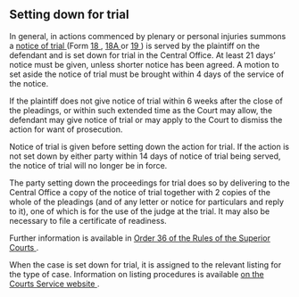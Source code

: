 ##  Setting down for trial

In general, in actions commenced by plenary or personal injuries summons a [
notice of trial ](https://www.courts.ie/content/notices-affidavits-c) (Form [
18 ](https://www.courts.ie/content/notices-affidavits-c##Form18) , [ 18A
](https://www.courts.ie/content/notices-affidavits-c##Form18A) or [ 19
](https://www.courts.ie/content/notices-affidavits-c##Form19) ) is served by
the plaintiff on the defendant and is set down for trial in the Central
Office. At least 21 days’ notice must be given, unless shorter notice has been
agreed. A motion to set aside the notice of trial must be brought within 4
days of the service of the notice.

If the plaintiff does not give notice of trial within 6 weeks after the close
of the pleadings, or within such extended time as the Court may allow, the
defendant may give notice of trial or may apply to the Court to dismiss the
action for want of prosecution.

Notice of trial is given before setting down the action for trial. If the
action is not set down by either party within 14 days of notice of trial being
served, the notice of trial will no longer be in force.

The party setting down the proceedings for trial does so by delivering to the
Central Office a copy of the notice of trial together with 2 copies of the
whole of the pleadings (and of any letter or notice for particulars and reply
to it), one of which is for the use of the judge at the trial. It may also be
necessary to file a certificate of readiness.

Further information is available in [ Order 36 of the Rules of the Superior
Courts ](https://www.courts.ie/rules/trial) .

When the case is set down for trial, it is assigned to the relevant listing
for the type of case. Information on listing procedures is available [ on the
Courts Service website ](https://www.courts.ie/procedure-high-court) .
